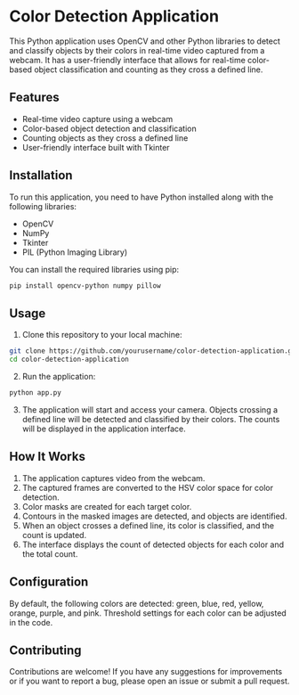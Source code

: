 # Color Detection Application

This Python application uses OpenCV and other Python libraries to detect and classify objects by their colors in real-time video captured from a webcam. It has a user-friendly interface that allows for real-time color-based object classification and counting as they cross a defined line.

## Features

- Real-time video capture using a webcam
- Color-based object detection and classification
- Counting objects as they cross a defined line
- User-friendly interface built with Tkinter

## Installation

To run this application, you need to have Python installed along with the following libraries:

- OpenCV
- NumPy
- Tkinter
- PIL (Python Imaging Library)

You can install the required libraries using pip:

```bash
pip install opencv-python numpy pillow
```
## Usage
1. Clone this repository to your local machine:
```bash
git clone https://github.com/yourusername/color-detection-application.git
cd color-detection-application
```
2. Run the application:
```bash
python app.py
```
3. The application will start and access your camera. Objects crossing a defined line will be detected and classified by their colors. The counts will be displayed in the application interface.
## How It Works
1. The application captures video from the webcam.
2. The captured frames are converted to the HSV color space for color detection.
3. Color masks are created for each target color.
4. Contours in the masked images are detected, and objects are identified.
5. When an object crosses a defined line, its color is classified, and the count is updated.
6. The interface displays the count of detected objects for each color and the total count.
## Configuration
By default, the following colors are detected: green, blue, red, yellow, orange, purple, and pink. Threshold settings for each color can be adjusted in the code.


## Contributing
Contributions are welcome! If you have any suggestions for improvements or if you want to report a bug, please open an issue or submit a pull request.


